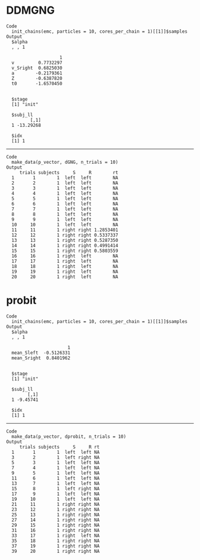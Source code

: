 # DDMGNG

    Code
      init_chains(emc, particles = 10, cores_per_chain = 1)[[1]]$samples
    Output
      $alpha
      , , 1
      
                        1
      v         0.7732297
      v_Sright  0.6825030
      a        -0.2179361
      Z        -0.6387820
      t0       -1.6570450
      
      
      $stage
      [1] "init"
      
      $subj_ll
             [,1]
      1 -13.29268
      
      $idx
      [1] 1
      

---

    Code
      make_data(p_vector, dGNG, n_trials = 10)
    Output
         trials subjects     S     R        rt
      1       1        1  left  left        NA
      2       2        1  left  left        NA
      3       3        1  left  left        NA
      4       4        1  left  left        NA
      5       5        1  left  left        NA
      6       6        1  left  left        NA
      7       7        1  left  left        NA
      8       8        1  left  left        NA
      9       9        1  left  left        NA
      10     10        1  left  left        NA
      11     11        1 right right 1.2853401
      12     12        1 right right 0.5337337
      13     13        1 right right 0.5287350
      14     14        1 right right 0.4991414
      15     15        1 right right 0.5803559
      16     16        1 right  left        NA
      17     17        1 right  left        NA
      18     18        1 right  left        NA
      19     19        1 right  left        NA
      20     20        1 right  left        NA

# probit

    Code
      init_chains(emc, particles = 10, cores_per_chain = 1)[[1]]$samples
    Output
      $alpha
      , , 1
      
                           1
      mean_Sleft  -0.5126331
      mean_Sright  0.8401962
      
      
      $stage
      [1] "init"
      
      $subj_ll
            [,1]
      1 -9.45741
      
      $idx
      [1] 1
      

---

    Code
      make_data(p_vector, dprobit, n_trials = 10)
    Output
         trials subjects     S     R rt
      1       1        1  left  left NA
      3       2        1  left right NA
      5       3        1  left  left NA
      7       4        1  left  left NA
      9       5        1  left  left NA
      11      6        1  left  left NA
      13      7        1  left  left NA
      15      8        1  left right NA
      17      9        1  left  left NA
      19     10        1  left  left NA
      21     11        1 right right NA
      23     12        1 right right NA
      25     13        1 right right NA
      27     14        1 right right NA
      29     15        1 right right NA
      31     16        1 right right NA
      33     17        1 right  left NA
      35     18        1 right right NA
      37     19        1 right right NA
      39     20        1 right right NA


